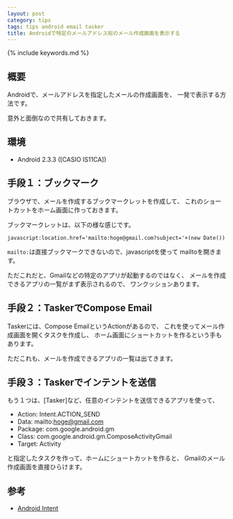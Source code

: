 ```yaml
---
layout: post
category: tips
tags: tips android email tasker
title: Androidで特定のメールアドレス宛のメール作成画面を表示する
---
```

{% include keywords.md %}

## 概要

Androidで、メールアドレスを指定したメールの作成画面を、
一発で表示する方法です。

意外と面倒なので共有しておきます。

## 環境

* Android 2.3.3 ([CASIO IS11CA])

## 手段１：ブックマーク

ブラウザで、メールを作成するブックマークレットを作成して、
これのショートカットをホーム画面に作っておきます。

ブックマークレットは、以下の様な感じです。

    javascript:location.href='mailto:hoge@gmail.com?subject='+(new Date())

`mailto:`は直接ブックマークできないので、javascriptを使って
mailtoを開きます。

ただこれだと、Gmailなどの特定のアプリが起動するのではなく、
メールを作成できるアプリの一覧がまず表示されるので、
ワンクッションあります。

## 手段２：TaskerでCompose Email

Taskerには、Compose EmailというActionがあるので、
これを使ってメール作成画面を開くタスクを作成し、
ホーム画面にショートカットを作るという手もあります。

ただこれも、メールを作成できるアプリの一覧は出てきます。

## 手段３：Taskerでインテントを送信

もう１つは、[Tasker]など、任意のインテントを送信できるアプリを使って、

* Action: Intent.ACTION_SEND
* Data: mailto:hoge@gmail.com
* Package: com.google.android.gm
* Class: com.google.android.gm.ComposeActivityGmail
* Target: Activity

と指定したタスクを作って、ホームにショートカットを作ると、
Gmailのメール作成画面を直接ひらけます。

## 参考

- [Android Intent](http://developer.android.com/reference/android/content/Intent.html)
